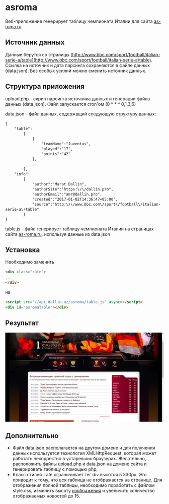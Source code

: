# asroma

Веб-приложение генерирует таблицу чемпионата Италии для сайта [as-roma.ru](http://as-roma.ru).

## Источник данных

Данные берутся со страницы [http://www.bbc.com/sport/football/italian-serie-a/table](http://www.bbc.com/sport/football/italian-serie-a/table).
Ссылка на источник и дата парсинга сохраняются в файле данных (data.json).
Без особых усилий можно сменить источник данных.

## Структура приложения

upload.php - скрип парсинга источника данных и генерации файла данных (data.json). Файл запускается cron'ом (0 * * * 0,1,3,6)

data.json - файл данных, содержащий следующую структуру данных:

    {
        "table":
            [
                {
                    "teamName":"Juventus",
                    "played":"17",
                    "points":"42"
                },
                ...
            ],
        "info":
            {
                "author":"Marat Dallin",
                "authorSite":"https:\/\/dallin.pro",
                "authorEmail":"amr@dallin.pro",
                "created":"2017-01-02T14:36:47+05:00",
                "source":"http:\/\/www.bbc.com\/sport\/football\/italian-serie-a\/table"
            }
    }

table.js - файл генерирует таблицу чемпионата Италии на страницах сайта [as-roma.ru](http://as-roma.ru), используя данные из data.json

## Установка

Необходимо заменить

```html
<div class="rate">
...
</div>
```

на

```html
<script src="//api.dallin.uz/asroma/table.js" async></script>
<div id="asromaTable"></div>
```

## Результат

![result screenshot](/examples/result.png)

## Дополнительно

- Файл data.json располагается на другом домене и для получения данных используется технология XMLHttpRequest, которая может работать некорректно в устаревших браузерах. Желательно, расположить файлы upload.php и data.json на домене сайта и генерировать таблицу с помощью php;
- Класс стилей .rate ограничивает тег div высотой в 330px. Это приводит к тому, что вся таблица не отображается на странице. Для отображения полной таблицы, необходимо поработать с файлом style.css, изменить высоту [изображения](http://www.as-roma.ru/images_new/rate.png) и увеличить количество отображаемых новостей до 15.

